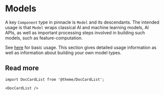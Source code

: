 # Models

A key `Component` type in pinnacle is `Model` and its descendants.
The intended usage is that `Model` wraps classical AI and machine learning models, 
AI APIs, as well as important processing steps involved in building such models, 
such as feature-computation.

See [here](../apply_api/model) for basic usage. This section gives detailed
usage information as well as information about building your own model types.

## Read more

```mdx-code-block
import DocCardList from '@theme/DocCardList';

<DocCardList />
```
